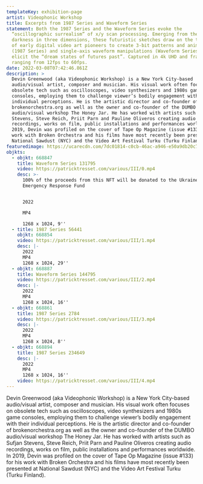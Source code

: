 ```yaml
---
templateKey: exhibition-page
artist: Videophonic Workshop
title: Excerpts from 1987 Series and Waveform Series
statement: Both the 1987 Series and the Waveform Series evoke the
  “oscillographic surrealism” of x/y scan processing. Emerging from the ghostly
  darkness in three dimensions, these futuristic sketches draw on the techniques
  of early digital video art pioneers to create 3-bit patterns and animation
  (1987 Series) and single-axis waveform manipulations (Waveform Series) and
  elicit the “dream states of futures past”. Captured in 4k UHD and frame rates
  ranging from 12fps to 60fps.
date: 2022-03-08T07:42:46.861Z
description: >
  Devin Greenwood (aka Videophonic Workshop) is a New York City-based
  audio/visual artist, composer and musician. His visual work often focuses on
  obsolete tech such as oscilloscopes, video synthesizers and 1980s game
  consoles, employing them to challenge viewer’s bodily engagement with their
  individual perceptions. He is the artistic director and co-founder of
  brokenorchestra.org as well as the owner and co-founder of the DUMBO
  audio/visual workshop The Honey Jar. He has worked with artists such as Sufjan
  Stevens, Steve Reich, Priit Parn and Pauline Oliveros creating audio
  recordings, works on film, public installations and performances worldwide. In
  2019, Devin was profiled on the cover of Tape Op Magazine (issue #133) for his
  work with Broken Orchestra and his films have most recently been presented at
  National Sawdust (NYC) and the Video Art Festival Turku (Turku Finland).
featuredimage: https://ucarecdn.com/7dc01814-c0cb-46ac-a946-e50a9db20c77/
objkts:
  - objkt: 668847
    title: Waveform Series 131795
    video: https://patricktresset.com/various/III/0.mp4
    desc: >-
      100% of the proceeds from this NFT will be donated to the Ukraine
      Emergency Response Fund


      2022

      MP4

      1268 x 1024, 9''
  - title: 1987 Series 56441
    objkt: 668854
    video: https://patricktresset.com/various/III/1.mp4
    desc: |-
      2022
      MP4
      1268 x 1024, 29''
  - objkt: 668887
    title: Waveform Series 144795
    video: https://patricktresset.com/various/III/2.mp4
    desc: |-
      2022
      MP4
      1268 x 1024, 16''
  - objkt: 668861
    title: 1987 Series 2784
    video: https://patricktresset.com/various/III/3.mp4
    desc: |-
      2022
      MP4
      1268 x 1024, 8''
  - objkt: 668894
    title: 1987 Series 234649
    desc: |-
      2022
      MP4
      1268 x 1024, 16''
    video: https://patricktresset.com/various/III/4.mp4
---
```

Devin Greenwood (aka Videophonic Workshop) is a New York City-based audio/visual artist, composer and musician. His visual work often focuses on obsolete tech such as oscilloscopes, video synthesizers and 1980s game consoles, employing them to challenge viewer’s bodily engagement with their individual perceptions. He is the artistic director and co-founder of brokenorchestra.org as well as the owner and co-founder of the DUMBO audio/visual workshop The Honey Jar. He has worked with artists such as Sufjan Stevens, Steve Reich, Priit Parn and Pauline Oliveros creating audio recordings, works on film, public installations and performances worldwide. In 2019, Devin was profiled on the cover of Tape Op Magazine (issue #133) for his work with Broken Orchestra and his films have most recently been presented at National Sawdust (NYC) and the Video Art Festival Turku (Turku Finland).